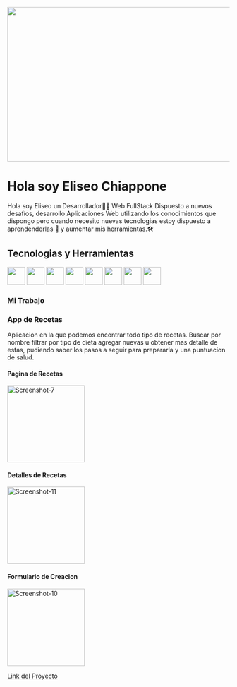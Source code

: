
<p>
      <img  height=350 width = 2000 src='https://cdn.pixabay.com/photo/2018/04/20/21/10/code-3337044_960_720.jpg' </img>
</p>

# Hola soy Eliseo Chiappone
Hola soy Eliseo un Desarrollador👨‍💻 Web FullStack Dispuesto a nuevos desafíos, 
desarrollo Aplicaciones Web utilizando los conocimientos que dispongo pero cuando necesito nuevas tecnologias estoy dispuesto a aprendenderlas 🙂 y aumentar mis herramientas.🛠 
## Tecnologias y Herramientas
<p>
    <img  height=40 src='https://cdn.icon-icons.com/icons2/2107/PNG/512/file_type_js_official_icon_130509.png' </img>
    <img  height=40 src='https://cdn.icon-icons.com/icons2/2415/PNG/512/nodejs_plain_logo_icon_146409.png' </img>
    <img  height=40 src='https://cdn.icon-icons.com/icons2/2415/PNG/512/react_original_logo_icon_146374.png' </img>
    <img  height=40 src='https://cdn.icon-icons.com/icons2/2415/PNG/512/redux_original_logo_icon_146365.png' </img>
    <img  height=40 src='https://cdn.icon-icons.com/icons2/2107/PNG/512/file_type_html_icon_130541.png' </img>
    <img  height=40 src='https://cdn.icon-icons.com/icons2/2107/PNG/512/file_type_css_icon_130661.png' </img>
    <img  height=40 src='https://cdn.icon-icons.com/icons2/2415/PNG/512/sequelize_original_logo_icon_146348.png' </img>
    <img  height=40 src='https://upload.wikimedia.org/wikipedia/commons/thumb/2/29/Postgresql_elephant.svg/1200px-Postgresql_elephant.svg.png' </img>
</p>


### Mi Trabajo

### App de Recetas
<p>
  Aplicacion en la que podemos encontrar todo tipo de recetas. Buscar por nombre filtrar por tipo de dieta agregar nuevas u obtener mas detalle de estas, pudiendo saber los pasos a seguir para prepararla y una puntuacion de salud.
  
  </p>
  
</p>
  <h4>Pagina de Recetas</h4>
  <img  height=175 src="https://i.ibb.co/xj2bZ4H/Screenshot-7.png" alt="Screenshot-7" border="0">
  <h4>Detalles de Recetas</h4>
  <img height=175 src="https://i.ibb.co/BZLCbxr/Screenshot-11.png" alt="Screenshot-11" border="0">
  <h4>Formulario de Creacion</h4>
  <img  height=175 src="https://i.ibb.co/7pkZ9C3/Screenshot-10.png" alt="Screenshot-10" border="0">
</p>

 [Link del Proyecto](https://bit.ly/3zXn1ct)
<!--
**GoyEliseo1/goyeliseo1** is a ✨ _special_ ✨ repository because its `README.md` (this file) appears on your GitHub profile.

Here are some ideas to get you started:

- 🔭 I’m currently working on ...
- 🌱 I’m currently learning ...
- 👯 I’m looking to collaborate on ...
- 🤔 I’m looking for help with ...
- 💬 Ask me about ...
- 📫 How to reach me: ...
- 😄 Pronouns: ...
- ⚡ Fun fact: ...
-->
